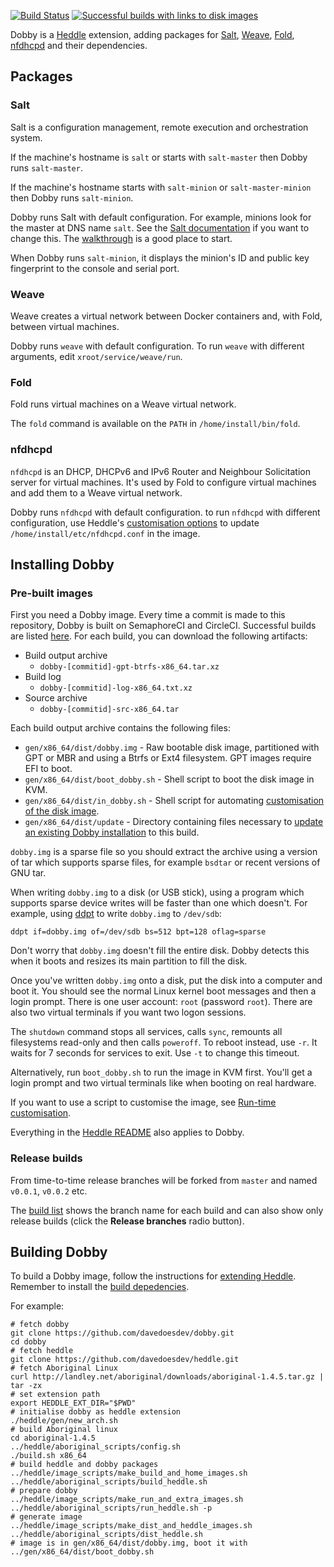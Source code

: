 [![Build Status](https://circleci.com/gh/davedoesdev/dobby.svg?style=svg)](https://circleci.com/gh/davedoesdev/dobby) [![Successful builds with links to disk images](http://rawgit.davedoesdev.com/davedoesdev/dobby/master/builds.svg)](http://rawgit.davedoesdev.com/davedoesdev/dobby/master/.circle-ci/builds.html)

Dobby is a [Heddle](https://github.com/davedoesdev/heddle) extension, adding packages for [Salt](http://saltstack.com/community/), [Weave](http://weave.works/), [Fold](https://github.com/davedoesdev/fold), [nfdhcpd](https://github.com/davedoesdev/nfdhcpd) and their dependencies.

## Packages

### Salt

Salt is a configuration management, remote execution and orchestration system.

If the machine's hostname is `salt` or starts with `salt-master` then Dobby runs `salt-master`.

If the machine's hostname starts with `salt-minion` or `salt-master-minion` then Dobby runs `salt-minion`.

Dobby runs Salt with default configuration. For example, minions look for the master at DNS name `salt`. See the [Salt documentation](https://docs.saltstack.com/en/latest/) if you want to change this. The [walkthrough](https://docs.saltstack.com/en/latest/topics/tutorials/walkthrough.html) is a good place to start.

When Dobby runs `salt-minion`, it displays the minion's ID and public key fingerprint to the console and serial port.

### Weave

Weave creates a virtual network between Docker containers and, with Fold, between virtual machines.

Dobby runs `weave` with default configuration. To run `weave` with different arguments, edit `xroot/service/weave/run`.

### Fold

Fold runs virtual machines on a Weave virtual network.

The `fold` command is available on the `PATH` in `/home/install/bin/fold`.

### nfdhcpd

`nfdhcpd` is an DHCP, DHCPv6 and IPv6 Router and Neighbour Solicitation server for virtual machines. It's used by Fold to configure virtual machines and add them to a Weave virtual network.

Dobby runs `nfdhcpd` with default configuration. to run `nfdhcpd` with different configuration, use Heddle's [customisation options](https://github.com/davedoesdev/heddle#customising-heddle) to update `/home/install/etc/nfdhcpd.conf` in the image.

## Installing Dobby

### Pre-built images

First you need a Dobby image. Every time a commit is made to this repository, Dobby is built on SemaphoreCI and CircleCI. Successful builds are listed [here](http://rawgit.davedoesdev.com/davedoesdev/dobby/master/.circle-ci/builds.html). For each build, you can download the following artifacts:

- Build output archive
  - `dobby-[commitid]-gpt-btrfs-x86_64.tar.xz`
- Build log
  - `dobby-[commitid]-log-x86_64.txt.xz`
- Source archive
  - `dobby-[commitid]-src-x86_64.tar`

Each build output archive contains the following files:

- `gen/x86_64/dist/dobby.img` - Raw bootable disk image, partitioned with GPT or MBR and using a Btrfs or Ext4 filesystem. GPT images require EFI to boot.
- `gen/x86_64/dist/boot_dobby.sh` - Shell script to boot the disk image in KVM.
- `gen/x86_64/dist/in_dobby.sh` - Shell script for automating [customisation of the disk image](https://github.com/davedoesdev/heddle#customising-heddle).
- `gen/x86_64/dist/update` - Directory containing files necessary to [update an existing Dobby installation](https://github.com/davedoesdev/heddle#updating-heddle) to this build.

`dobby.img` is a sparse file so you should extract the archive using a version of tar which supports sparse files, for example `bsdtar` or recent versions of GNU tar.

When writing `dobby.img` to a disk (or USB stick), using a program which supports sparse device writes will be faster than one which doesn't. For example, using [ddpt](http://sg.danny.cz/sg/ddpt.html) to write `dobby.img` to `/dev/sdb`:

```shell
ddpt if=dobby.img of=/dev/sdb bs=512 bpt=128 oflag=sparse
```

Don't worry that `dobby.img` doesn't fill the entire disk. Dobby detects this when it boots and resizes its main partition to fill the disk.

Once you've written `dobby.img` onto a disk, put the disk into a computer and boot it. You should see the normal Linux kernel boot messages and then a login prompt. There is one user account: `root` (password `root`). There are also two virtual terminals if you want two logon sessions.

The `shutdown` command stops all services, calls `sync`, remounts all filesystems read-only and then calls `poweroff`. To reboot instead, use `-r`. It waits for 7 seconds for services to exit. Use `-t` to change this timeout.

Alternatively, run `boot_dobby.sh` to run the image in KVM first. You'll get a login prompt and two virtual terminals like when booting on real hardware.

If you want to use a script to customise the image, see [Run-time customisation](https://github.com/davedoesdev/heddle#run-time-customisation).

Everything in the [Heddle README](https://github.com/davedoesdev/heddle) also applies to Dobby.

### Release builds

From time-to-time release branches will be forked from `master` and named `v0.0.1`, `v0.0.2` etc.

The [build list](http://rawgit.davedoesdev.com/davedoesdev/dobby/master/.circle-ci/builds.html) shows the branch name for each build and can also show only release builds (click the __Release branches__ radio button).

## Building Dobby

To build a Dobby image, follow the instructions for [extending Heddle](https://github.com/davedoesdev/heddle#extending-heddle). Remember to install the [build depedencies](https://github.com/davedoesdev/heddle#install-build-dependencies).

For example:

```shell
# fetch dobby
git clone https://github.com/davedoesdev/dobby.git
cd dobby
# fetch heddle
git clone https://github.com/davedoesdev/heddle.git
# fetch Aboriginal Linux
curl http://landley.net/aboriginal/downloads/aboriginal-1.4.5.tar.gz | tar -zx
# set extension path
export HEDDLE_EXT_DIR="$PWD"
# initialise dobby as heddle extension
./heddle/gen/new_arch.sh
# build Aboriginal linux
cd aboriginal-1.4.5
../heddle/aboriginal_scripts/config.sh
./build.sh x86_64
# build heddle and dobby packages
../heddle/image_scripts/make_build_and_home_images.sh
../heddle/aboriginal_scripts/build_heddle.sh
# prepare dobby
../heddle/image_scripts/make_run_and_extra_images.sh
../heddle/aboriginal_scripts/run_heddle.sh -p
# generate image
../heddle/image_scripts/make_dist_and_heddle_images.sh
../heddle/aboriginal_scripts/dist_heddle.sh
# image is in gen/x86_64/dist/dobby.img, boot it with
../gen/x86_64/dist/boot_dobby.sh
```
